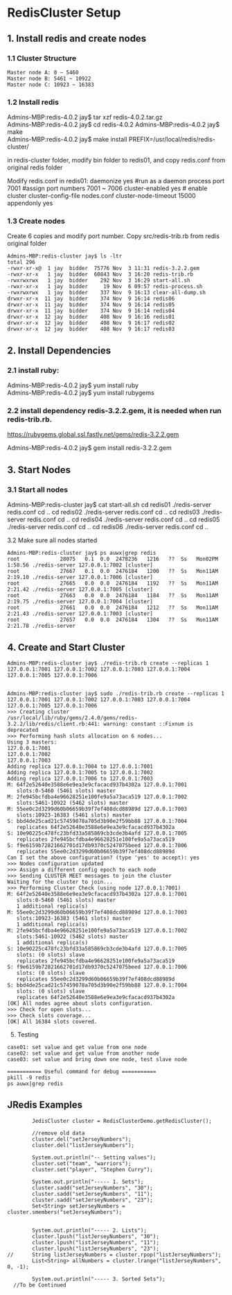 # RedisCluster Setup

## 1. Install redis and create nodes

 ### 1.1 Cluster Structure

```
Master node A: 0 ~ 5460
Master node B: 5461 ~ 10922
Master node C: 10923 ~ 16383
```

 ### 1.2 Install redis
Admins-MBP:redis-4.0.2 jay$ tar xzf redis-4.0.2.tar.gz  
Admins-MBP:redis-4.0.2 jay$ cd redis-4.0.2 
Admins-MBP:redis-4.0.2 jay$ make  
Admins-MBP:redis-4.0.2 jay$ make install PREFIX=/usr/local/redis/redis-cluster/

in redis-cluster folder, modify bin folder to redis01, and copy redis.conf from original redis folder



Modify redis.conf in redis01:
 		daemonize yes #run as a daemon process
        port 7001 #assign port numbers 7001 ~ 7006
        cluster-enabled yes # enable cluster
        cluster-config-file nodes.conf
        cluster-node-timeout 15000
        appendonly yes

### 1.3 Create nodes
Create 6 copies and modify port number.
Copy src/redis-trib.rb from redis original folder

```
Admins-MBP:redis-cluster jay$ ls -ltr
total 296
-rwxr-xr-x@  1 jay  bidder  75776 Nov  3 11:31 redis-3.2.2.gem
-rwxr-xr-x   1 jay  bidder  60843 Nov  3 16:20 redis-trib.rb
-rwxrwxrwx   1 jay  bidder    292 Nov  3 16:29 start-all.sh
-rwxr-xr-x   1 jay  bidder     19 Nov  6 09:57 redis-process.sh
-rwxrwxrwx   1 jay  bidder    337 Nov  9 16:13 clear-all-dump.sh
drwxr-xr-x  11 jay  bidder    374 Nov  9 16:14 redis06
drwxr-xr-x  11 jay  bidder    374 Nov  9 16:14 redis05
drwxr-xr-x  11 jay  bidder    374 Nov  9 16:14 redis04
drwxr-xr-x  12 jay  bidder    408 Nov  9 16:16 redis01
drwxr-xr-x  12 jay  bidder    408 Nov  9 16:17 redis02
drwxr-xr-x  12 jay  bidder    408 Nov  9 16:17 redis03
```

## 2. Install Dependencies
### 2.1 install ruby:
Admins-MBP:redis-4.0.2 jay$ yum install ruby  
Admins-MBP:redis-4.0.2 jay$ yum install rubygems
 
### 2.2 install dependency redis-3.2.2.gem, it is needed when run redis-trib.rb.
https://rubygems.global.ssl.fastly.net/gems/redis-3.2.2.gem

Admins-MBP:redis-4.0.2 jay$ gem install redis-3.2.2.gem  


## 3. Start Nodes

### 3.1 Start all nodes
Admins-MBP:redis-cluster jay$ cat start-all.sh
cd redis01
./redis-server redis.conf
cd ..
cd redis02
./redis-server redis.conf
cd ..
cd redis03
./redis-server redis.conf
cd ..
cd redis04
./redis-server redis.conf
cd ..
cd redis05
./redis-server redis.conf
cd ..
cd redis06
./redis-server redis.conf
cd ..

3.2 Make sure all nodes started
```
Admins-MBP:redis-cluster jay$ ps auwx|grep redis
root             28075   0.1  0.0  2478236   1216   ??  Ss   Mon02PM   1:58.56 ./redis-server 127.0.0.1:7002 [cluster]
root             27667   0.1  0.0  2476184   1200   ??  Ss   Mon11AM   2:19.10 ./redis-server 127.0.0.1:7006 [cluster]
root             27665   0.0  0.0  2476184   1192   ??  Ss   Mon11AM   2:21.42 ./redis-server 127.0.0.1:7005 [cluster]
root             27663   0.0  0.0  2476184   1184   ??  Ss   Mon11AM   2:19.75 ./redis-server 127.0.0.1:7004 [cluster]
root             27661   0.0  0.0  2476184   1212   ??  Ss   Mon11AM   2:21.43 ./redis-server 127.0.0.1:7003 [cluster]
root             27657   0.0  0.0  2476184   1304   ??  Ss   Mon11AM   2:21.78 ./redis-server 
```


## 4. Create and Start Cluster

```
Admins-MBP:redis-cluster jay$ ./redis-trib.rb create --replicas 1 127.0.0.1:7001 127.0.0.1:7002 127.0.0.1:7003 127.0.0.1:7004 127.0.0.1:7005 127.0.0.1:7006 


Admins-MBP:redis-cluster jay$ sudo ./redis-trib.rb create --replicas 1 127.0.0.1:7001 127.0.0.1:7002 127.0.0.1:7003 127.0.0.1:7004 127.0.0.1:7005 127.0.0.1:7006
>>> Creating cluster
/usr/local/lib/ruby/gems/2.4.0/gems/redis-3.2.2/lib/redis/client.rb:441: warning: constant ::Fixnum is deprecated
>>> Performing hash slots allocation on 6 nodes...
Using 3 masters:
127.0.0.1:7001
127.0.0.1:7002
127.0.0.1:7003
Adding replica 127.0.0.1:7004 to 127.0.0.1:7001
Adding replica 127.0.0.1:7005 to 127.0.0.1:7002
Adding replica 127.0.0.1:7006 to 127.0.0.1:7003
M: 64f2e52640e3588e6e9ea3e9cfacacd937b4302a 127.0.0.1:7001
   slots:0-5460 (5461 slots) master
M: 2fe945bcfdba4e96628251e100fe9a5a73aca519 127.0.0.1:7002
   slots:5461-10922 (5462 slots) master
M: 55ee0c2d3299d60b06659b39f7ef408dcd88989d 127.0.0.1:7003
   slots:10923-16383 (5461 slots) master
S: bbd4de25cad21c57459078a705d3b90e2f59bb88 127.0.0.1:7004
   replicates 64f2e52640e3588e6e9ea3e9cfacacd937b4302a
S: 10e90225c478fc23bfd33a585869cb3cde3b4afd 127.0.0.1:7005
   replicates 2fe945bcfdba4e96628251e100fe9a5a73aca519
S: f9e6159b72821662701d17db9370c5247075beed 127.0.0.1:7006
   replicates 55ee0c2d3299d60b06659b39f7ef408dcd88989d
Can I set the above configuration? (type 'yes' to accept): yes
>>> Nodes configuration updated
>>> Assign a different config epoch to each node
>>> Sending CLUSTER MEET messages to join the cluster
Waiting for the cluster to join...
>>> Performing Cluster Check (using node 127.0.0.1:7001)
M: 64f2e52640e3588e6e9ea3e9cfacacd937b4302a 127.0.0.1:7001
   slots:0-5460 (5461 slots) master
   1 additional replica(s)
M: 55ee0c2d3299d60b06659b39f7ef408dcd88989d 127.0.0.1:7003
   slots:10923-16383 (5461 slots) master
   1 additional replica(s)
M: 2fe945bcfdba4e96628251e100fe9a5a73aca519 127.0.0.1:7002
   slots:5461-10922 (5462 slots) master
   1 additional replica(s)
S: 10e90225c478fc23bfd33a585869cb3cde3b4afd 127.0.0.1:7005
   slots: (0 slots) slave
   replicates 2fe945bcfdba4e96628251e100fe9a5a73aca519
S: f9e6159b72821662701d17db9370c5247075beed 127.0.0.1:7006
   slots: (0 slots) slave
   replicates 55ee0c2d3299d60b06659b39f7ef408dcd88989d
S: bbd4de25cad21c57459078a705d3b90e2f59bb88 127.0.0.1:7004
   slots: (0 slots) slave
   replicates 64f2e52640e3588e6e9ea3e9cfacacd937b4302a
[OK] All nodes agree about slots configuration.
>>> Check for open slots...
>>> Check slots coverage...
[OK] All 16384 slots covered.
```



5. Testing
```
case01: set value and get value from one node
case02: set value and get value from another node
case03: set value and bring down one node, test slave node   
```


```
=========== Useful command for debug ===========
pkill -9 redis  
ps auwx|grep redis
```


## JRedis Examples
```
		JedisCluster cluster = RedisClusterDemo.getRedisCluster();
		
		//remove old data
		cluster.del("setJerseyNumbers");
		cluster.del("listJerseyNumbers");
		
		System.out.println("-- Setting values");
		cluster.set("team", "warriors");
		cluster.set("player", "Stephen Curry");
		
		System.out.println("----- 1. Sets");
		cluster.sadd("setJerseyNumbers", "30");
		cluster.sadd("setJerseyNumbers", "11");
		cluster.sadd("setJerseyNumbers", "23");
		Set<String> setJerseyNumbers = cluster.smembers("setJerseyNumbers");
		
		
		System.out.println("----- 2. Lists");
		cluster.lpush("listJerseyNumbers", "30");
		cluster.lpush("listJerseyNumbers", "11");
		cluster.lpush("listJerseyNumbers", "23");
//		String listJerseyNumbers = cluster.rpop("listJerseyNumbers");
		List<String> allNumbers = cluster.lrange("listJerseyNumbers", 0, -1);
		
		System.out.println("----- 3. Sorted Sets");
  //To be Continued
```




